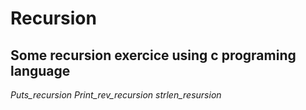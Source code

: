 # Recursion

## Some recursion exercice using c programing language


*Puts_recursion*
*Print_rev_recursion*
*strlen_resursion*


